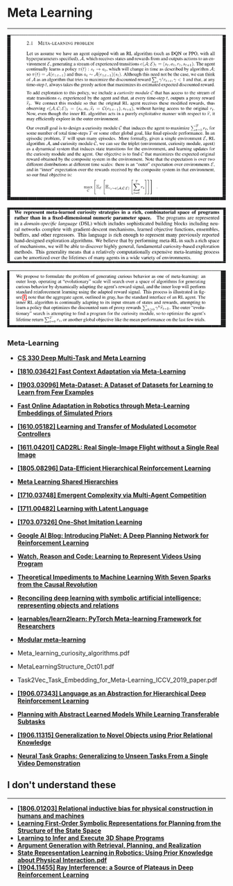 # Meta Learning

---

![](../projects/images/2020-07-21-06-05-42.png)

![](../projects/images/2020-07-21-06-05-56.png)

![](../projects/images/2020-07-21-06-06-07.png)

### Meta-Learning

- [**CS 330 Deep Multi-Task and Meta Learning**](http://cs330.stanford.edu/)
- [**[1810.03642] Fast Context Adaptation via Meta-Learning**](https://arxiv.org/abs/1810.03642)
- [**[1903.03096] Meta-Dataset: A Dataset of Datasets for Learning to Learn from Few Examples**](https://arxiv.org/abs/1903.03096)
- [**Fast Online Adaptation in Robotics through Meta-Learning Embeddings of Simulated Priors**](https://arxiv.org/abs/2003.04663.pdf)
- [**[1610.05182] Learning and Transfer of Modulated Locomotor Controllers**](https://arxiv.org/abs/1610.05182)
- [**[1611.04201] CAD2RL: Real Single-Image Flight without a Single Real Image**](https://arxiv.org/abs/1611.04201)

- [**[1805.08296] Data-Efficient Hierarchical Reinforcement Learning**](https://arxiv.org/abs/1805.08296)
- [**Meta Learning Shared Hierarchies**](https://arxiv.org/abs/1710.09767.pdf)
- [**[1710.03748] Emergent Complexity via Multi-Agent Competition**](https://arxiv.org/abs/1710.03748)
- [**[1711.00482] Learning with Latent Language**](https://arxiv.org/abs/1711.00482)
- [**[1703.07326] One-Shot Imitation Learning**](https://arxiv.org/abs/1703.07326)
- [**Google AI Blog: Introducing PlaNet: A Deep Planning Network for Reinforcement Learning**](https://ai.googleblog.com/2019/02/introducing-planet-deep-planning.html?)

- [**Watch, Reason and Code: Learning to Represent Videos Using Program**](http://delivery.acm.org/10.1145/3360000/3351094/p1543-duan.pdf?ip=196.207.120.77&id=3351094&acc=OPEN&key=4D4702B0C3E38B35%2E4D4702B0C3E38B35%2E4D4702B0C3E38B35%2E6D218144511F3437&__acm__=1572177329_8e0602267436eaebaa93882eaf22b0f5)
- [**Theoretical Impediments to Machine Learning With Seven Sparks from the Causal Revolution**](https://arxiv.org/abs/1801.04016.pdf)
- [**Reconciling deep learning with symbolic artificial intelligence: representing objects and relations**](file:///C:/Users/khush/Desktop/DL_symbolic_processing.pdf)
- [**learnables/learn2learn: PyTorch Meta-learning Framework for Researchers**](https://github.com/learnables/learn2learn/tree/master)
- [**Modular meta-learning**](https://arxiv.org/abs/1806.10166.pdf)
- Meta_learning_curiosity_algorithms.pdf
- MetaLearningStructure_Oct01.pdf
- Task2Vec_Task_Embedding_for_Meta-Learning_ICCV_2019_paper.pdf

- [**[1906.07343] Language as an Abstraction for Hierarchical Deep Reinforcement Learning**](https://arxiv.org/abs/1906.07343)

- [**Planning with Abstract Learned Models While Learning Transferable Subtasks**](https://arxiv.org/abs/1912.07544v1.pdf)
- [**[1906.11315] Generalization to Novel Objects using Prior Relational Knowledge**](https://arxiv.org/abs/1906.11315)
- [**Neural Task Graphs: Generalizing to Unseen Tasks From a Single Video Demonstration**](http://openaccess.thecvf.com/content_CVPR_2019/papers/Huang_Neural_Task_Graphs_Generalizing_to_Unseen_Tasks_From_a_Single_CVPR_2019_paper.pdf)

## I don't understand these

---

- [**[1806.01203] Relational inductive bias for physical construction in humans and machines**](https://arxiv.org/abs/1806.01203)
- [**Learning First-Order Symbolic Representations for Planning from the Structure of the State Space**](https://arxiv.org/abs/1909.05546.pdf)
- [**Learning to Infer and Execute 3D Shape Programs**](https://arxiv.org/abs/1901.02875.pdf)
- [**Argument Generation with Retrieval, Planning, and Realization**](https://arxiv.org/abs/1906.03717.pdf)
- [**State Representation Learning in Robotics: Using Prior Knowledge about Physical Interaction.pdf**](http://roboticsproceedings.org/rss10/p19.pdf)
- [**[1904.11455] Ray Interference: a Source of Plateaus in Deep Reinforcement Learning**](https://arxiv.org/abs/1904.11455)
